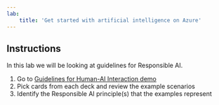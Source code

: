 ```yaml
---
lab:
    title: 'Get started with artificial intelligence on Azure'
---
```


## Instructions
In this lab we will be looking at guidelines for Responsible AI.

1.	Go to [Guidelines for Human-AI Interaction demo](https://aka.ms/hci-demo)
2.	Pick cards from each deck and review the example scenarios
3.	Identify the Responsible AI principle(s) that the examples represent
